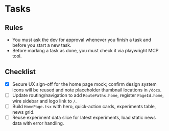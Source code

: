 # Tasks

## Rules
- You must ask the dev for approval whenever you finish a task and before you start a new task.
- Before marking a task as done, you must check it via playwright MCP tool.

## Checklist
- [x] Secure UX sign-off for the home page mock; confirm design system icons will be reused and note placeholder thumbnail locations in `/docs`.
- [ ] Update routing/navigation to add `RoutePaths.home`, register `PageId.home`, wire sidebar and logo link to `/`.
- [ ] Build `HomePage.tsx` with hero, quick-action cards, experiments table, news grid.
- [ ] Reuse experiment data slice for latest experiments, load static news data with error handling.

